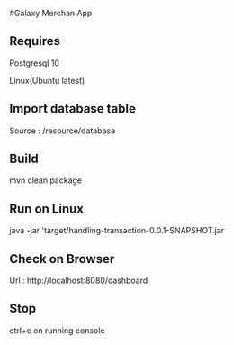 #Galaxy Merchan App

## Requires
Postgresql 10

Linux(Ubuntu latest)

## Import database table
Source : /resource/database

## Build
mvn clean package

## Run on Linux
java -jar 'target/handling-transaction-0.0.1-SNAPSHOT.jar

## Check on Browser
Url : http://localhost:8080/dashboard

## Stop
ctrl+c on running console
